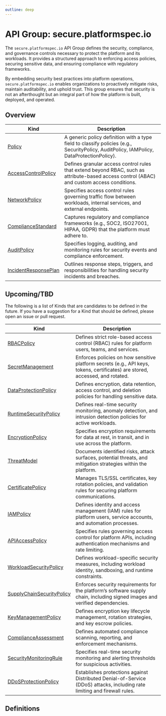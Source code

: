 ```yaml
---
outline: deep
---
```


# API Group: secure.platformspec.io
The `secure.platformspec.io` API Group defines the security, compliance, and governance controls necessary to protect the platform and its workloads.  It provides a structured approach to enforcing access policies, securing sensitive data, and ensuring compliance with regulatory frameworks.

By embedding security best practices into platform operations, `secure.platformspec.io` enables organizations to proactively mitigate risks, maintain auditability, and uphold trust.  This group ensures that security is not an afterthought but an integral part of how the platform is built, deployed, and operated.

## Overview
| Kind | Description |
| --- | --- |
| [Policy](#policy) | A generic policy definition with a type field to classify policies (e.g., SecurityPolicy, AuditPolicy, IAMPolicy, DataProtectionPolicy). |
| [AccessControlPolicy](#accesscontrolpolicy) | Defines granular access control rules that extend beyond RBAC, such as attribute-based access control (ABAC) and custom access conditions. |
| [NetworkPolicy](#networkpolicy) | Specifies access control rules governing traffic flow between workloads, internal services, and external endpoints. |
| [ComplianceStandard](#compliancestandard) | Captures regulatory and compliance frameworks (e.g., SOC2, ISO27001, HIPAA, GDPR) that the platform must adhere to. |
| [AuditPolicy](#auditpolicy) | Specifies logging, auditing, and monitoring rules for security events and compliance enforcement. |
| [IncidentResponsePlan](#incidentresponseplan) | Outlines response steps, triggers, and responsibilities for handling security incidents and breaches. |

## Upcoming/TBD
The following is a list of Kinds that are candidates to be defined in the future.  If you have a suggestion for a Kind that should be defined, please open an issue or pull request.

| Kind | Description |
| --- | --- |
| [RBACPolicy](#rbacpolicy) | Defines strict role-based access control (RBAC) rules for platform users, teams, and services. |
| [SecretManagement](#secretmanagement) | Enforces policies on how sensitive platform secrets (e.g., API keys, tokens, certificates) are stored, accessed, and rotated. |
| [DataProtectionPolicy](#dataprotectionpolicy) | Defines encryption, data retention, access control, and deletion policies for handling sensitive data. |
| [RuntimeSecurityPolicy](#runtimesecuritypolicy) | Defines real-time security monitoring, anomaly detection, and intrusion detection policies for active workloads. |
| [EncryptionPolicy](#encryptionpolicy) | Specifies encryption requirements for data at rest, in transit, and in use across the platform. |
| [ThreatModel](#threatmodel) | Documents identified risks, attack surfaces, potential threats, and mitigation strategies within the platform. |
| [CertificatePolicy](#certificatepolicy) | Manages TLS/SSL certificates, key rotation policies, and validation rules for securing platform communications. |
| [IAMPolicy](#iampolicy) | Defines identity and access management (IAM) rules for platform users, service accounts, and automation processes. |
| [APIAccessPolicy](#apiaccesspolicy) | Specifies rules governing access control for platform APIs, including authentication mechanisms and rate limiting. |
| [WorkloadSecurityPolicy](#workloadsecuritypolicy) | Defines workload-specific security measures, including workload identity, sandboxing, and runtime constraints. |
| [SupplyChainSecurityPolicy](#supplychainsecuritypolicy) | Enforces security requirements for the platform’s software supply chain, including signed images and verified dependencies. |
| [KeyManagementPolicy](#keymanagementpolicy) | Defines encryption key lifecycle management, rotation strategies, and key escrow policies. |
| [ComplianceAssessment](#complianceassessment) | Defines automated compliance scanning, reporting, and enforcement mechanisms. |
| [SecurityMonitoringRule](#securitymonitoringrule) | Specifies real-time security monitoring and alerting thresholds for suspicious activities. |
| [DDoSProtectionPolicy](#ddosprotectionpolicy) | Establishes protections against Distributed Denial-of-Service (DDoS) attacks, including rate limiting and firewall rules. |


## Definitions
